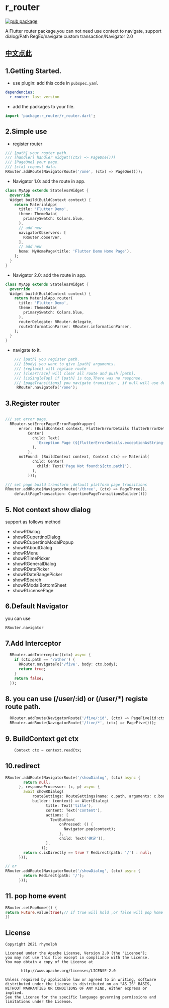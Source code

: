# r_router
[![pub package](https://img.shields.io/pub/v/r_router.svg)](https://pub.dartlang.org/packages/r_router)

A Flutter router package,you can not need use context to navigate, support dialog/Path RegEx/navigate custom transaction/Navigator 2.0

## [中文点此](README_ZH.md)

## 1.Getting Started.

- use plugin:
add this code in `pubspec.yaml`
```yaml
dependencies:
  r_router: last version
```
- add the packages to your file.
```dart
import 'package:r_router/r_router.dart';

```
## 2.Simple use

- register router
```dart
/// [path] your router path.
/// [handler] handler Widget((ctx) => PageOne()))
/// [PageOne] your page.
/// [ctx] request data.
RRouter.addRoute(NavigatorRoute('/one', (ctx) => PageOne()));
```

- Navigator 1.0: add the route in app.
```dart
class MyApp extends StatelessWidget {
  @override
  Widget build(BuildContext context) {
    return MaterialApp(
      title: 'Flutter Demo',
      theme: ThemeData(
        primarySwatch: Colors.blue,
      ),
      // add new
      navigatorObservers: [
        RRouter.observer,
      ],
      // add new
      home: MyHomePage(title: 'Flutter Demo Home Page'),
    );
  }
}
```

- Navigator 2.0: add the route in app.
```dart
class MyApp extends StatelessWidget {
  @override
  Widget build(BuildContext context) {
    return MaterialApp.router(
      title: 'Flutter Demo',
      theme: ThemeData(
        primarySwatch: Colors.blue,
      ),
      routerDelegate: RRouter.delegate,
      routeInformationParser: RRouter.informationParser,
    );
  }
}
```
- navigate to it.
```dart
    /// [path] you register path.
    /// [body] you want to give [path] arguments.
    /// [replace] will replace route
    /// [clearTrace] will clear all route and push [path].
    /// [isSingleTop] if [path] is top,There was no response.
    /// [pageTransitions] you navigate transition , if null will use default page transitions builder.
     RRouter.navigateTo('/one');
```

## 3.Register router
```dart

/// set error page.
  RRouter.setErrorPage(ErrorPageWrapper(
      error: (BuildContext context, FlutterErrorDetails flutterErrorDetails) =>
          Center(
            child: Text(
              'Exception Page (${flutterErrorDetails.exceptionAsString()})',
            ),
          ),
      notFound: (BuildContext context, Context ctx) => Material(
            child: Center(
              child: Text('Page Not found:${ctx.path}'),
            ),
          )));

/// set page build transform ,default platform page transitions
RRouter.addRoute(NavigatorRoute('/three', (ctx) => PageThree(),
    defaultPageTransaction: CupertinoPageTransitionsBuilder()))
```

## 5. Not context show dialog
support as follows method
- showRDialog
- showRCupertinoDialog
- showRCupertinoModalPopup
- showRAboutDialog
- showRMenu
- showRTimePicker
- showRGeneralDialog
- showRDatePicker
- showRDateRangePicker
- showRSearch
- showRModalBottomSheet
- showRLicensePage

## 6.Default Navigator
you can use
```dart
RRouter.navigator
```

## 7.Add Interceptor
```dart
  RRouter.addInterceptor((ctx) async {
    if (ctx.path == '/other') {
      RRouter.navigateTo('/five', body: ctx.body);
      return true;
    }
    return false;
  });
```

## 8. you can use (/user/:id) or (/user/*) registe route path.
```dart
  RRouter.addRoute(NavigatorRoute('/five/:id', (ctx) => PageFive(id:ctx.pathParams.getInt('id'))));
  RRouter.addRoute(NavigatorRoute('/five/*', (ctx) => PageFive()));
```

## 9. BuildContext get ctx
```dart
    Context ctx = context.readCtx;
```

## 10.redirect
```dart
RRouter.addRoute(NavigatorRoute('/showDialog', (ctx) async {
        return null;
      }, responseProcessor: (c, p) async {
        await showRDialog(
            routeSettings: RouteSettings(name: c.path, arguments: c.body),
            builder: (context) => AlertDialog(
                  title: Text('title'),
                  content: Text('content'),
                  actions: [
                    TextButton(
                        onPressed: () {
                          Navigator.pop(context);
                        },
                        child: Text('确定')),
                  ],
                ));
        return c.isDirectly == true ? Redirect(path: '/') : null;
      }));

// or
RRouter.addRoute(NavigatorRoute('/showDialog', (ctx) async {
        return Redirect(path: '/');
      }));
```

## 11. pop home event
```dart
RRouter.setPopHome(() {
return Future.value(true);// if true will hold ,or false will pop home
})
```

## License
    Copyright 2021 rhymelph

    Licensed under the Apache License, Version 2.0 (the "License");
    you may not use this file except in compliance with the License.
    You may obtain a copy of the License at

           http://www.apache.org/licenses/LICENSE-2.0

    Unless required by applicable law or agreed to in writing, software
    distributed under the License is distributed on an "AS IS" BASIS,
    WITHOUT WARRANTIES OR CONDITIONS OF ANY KIND, either express or implied.
    See the License for the specific language governing permissions and
    limitations under the License.
